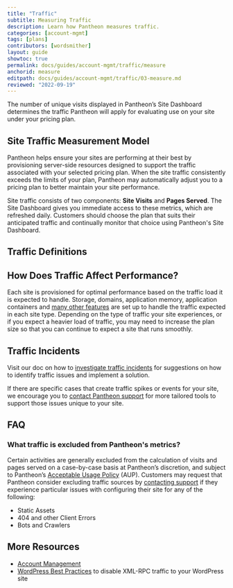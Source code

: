 ```yaml
---
title: "Traffic"
subtitle: Measuring Traffic
description: Learn how Pantheon measures traffic.
categories: [account-mgmt]
tags: [plans]
contributors: [wordsmither]
layout: guide
showtoc: true
permalink: docs/guides/account-mgmt/traffic/measure
anchorid: measure
editpath: docs/guides/account-mgmt/traffic/03-measure.md
reviewed: "2022-09-19"
---
```


The number of unique visits displayed in Pantheon’s Site Dashboard determines the traffic Pantheon will apply for evaluating use on your site under your pricing plan.

## Site Traffic Measurement Model

Pantheon helps ensure your sites are performing at their best by provisioning server-side resources designed to support the traffic associated with your selected pricing plan. When the site traffic consistently exceeds the limits of your plan, Pantheon may automatically adjust you to a pricing plan to better maintain your site performance.

Site traffic consists of two components: **Site Visits** and **Pages Served**. The Site Dashboard gives you immediate access to these metrics, which are refreshed daily. Customers should choose the plan that suits their anticipated traffic and continually monitor that choice using Pantheon's Site Dashboard.

## Traffic Definitions

<Partial file="traffic-dl.md" />

## How Does Traffic Affect Performance?

Each site is provisioned for optimal performance based on the traffic load it is expected to handle. Storage, domains, application memory, application containers and [many other features](/guides/account-mgmt/plans/faq#plan-resources) are set up to handle the traffic expected in each site type. Depending on the type of traffic your site experiences, or if you expect a heavier load of traffic, you may need to increase the plan size so that you can continue to expect a site that runs smoothly.

## Traffic Incidents

Visit our doc on how to [investigate traffic incidents](/guides/account-mgmt/traffic/remedy) for suggestions on how to identify traffic issues and implement a solution.

If there are specific cases that create traffic spikes or events for your site, we encourage you to [contact Pantheon support](/guides/support/contact-support) for more tailored tools to support those issues unique to your site.

<Partial file="traffic-limits-overages.md" />

## FAQ

### What traffic is excluded from Pantheon's metrics?

Certain activities are generally excluded from the calculation of visits and pages served on a case-by-case basis at Pantheon’s discretion, and subject to Pantheon’s [Acceptable Usage Policy](https://legal.pantheon.io) (AUP). Customers may request that Pantheon consider excluding traffic sources by [contacting support](/guides/support/contact-support) if they experience particular issues with configuring their site for any of the following:

- Static Assets
- 404 and other Client Errors
- Bots and Crawlers

<Partial file="traffic-overages-faq.md" />

## More Resources

- [Account Management](/manage)
- [WordPress Best Practices](/wordpress-best-practices/#avoid-xml-rpc-attacks) to disable XML-RPC traffic to your WordPress site
